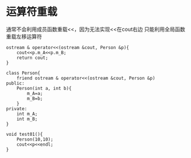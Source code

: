 # 运算符重载

通常不会利用成员函数重载<<，因为无法实现<<在cout右边
只能利用全局函数重载左移运算符


```
ostream & operator<<(ostream &cout, Person &p){
    cout<<p.m_A<<p.m_B;
    return cout;
}

class Person{
    friend ostream & operator<<(ostream &cout, Person &p)
public:
    Person(int a, int b){
        m_A=a;
        m_B=b;
    }
private:
    int m_A;
    int m_B;
}

void test01(){
    Person(10,10);
    cout<<p<<endl;
}
```